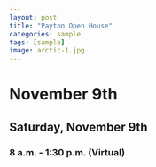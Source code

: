 ```yaml
---
layout: post
title: "Payton Open House"
categories: sample
tags: [sample]
image: arctic-1.jpg
---
```


# November 9th
## Saturday, November 9th
### 8 a.m. - 1:30 p.m. (Virtual)

